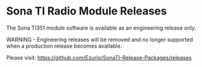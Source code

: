 # Sona TI Radio Module Releases
The Sona TI351 module software is available as an engineering release only.

WARNING - Engineering releases will be removed and no longer supported when
a production release becomes available.

Please visit: https://github.com/Ezurio/SonaTI-Release-Packages/releases

